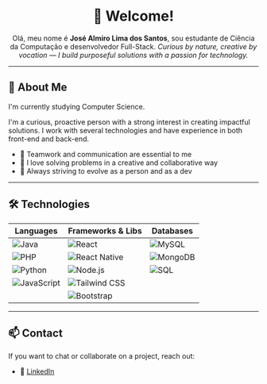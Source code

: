 <h1 align="center">🚀 Welcome!</h1>

<p align="center">
  Olá, meu nome é <strong>José Almiro Lima dos Santos</strong>, sou estudante de Ciência da Computação e desenvolvedor Full-Stack.
  <em>Curious by nature, creative by vocation — I build purposeful solutions with a passion for technology.</em>
</p>

---

## 🧠 About Me

I'm currently studying Computer Science.  

I'm a curious, proactive person with a strong interest in creating impactful solutions. I work with several technologies and have experience in both front-end and back-end.

- 🤝 Teamwork and communication are essential to me  
- 🧩 I love solving problems in a creative and collaborative way  
- 🔄 Always striving to evolve as a person and as a dev  

---

## 🛠️ Technologies

<div align="center">

| Languages | Frameworks & Libs | Databases |
|-----------|-------------------|-----------|
| ![Java](https://img.shields.io/badge/Java-ED8B00?style=for-the-badge&logo=java&logoColor=white) | ![React](https://img.shields.io/badge/React-20232A?style=for-the-badge&logo=react&logoColor=61DAFB) | ![MySQL](https://img.shields.io/badge/MySQL-00758F?style=for-the-badge&logo=mysql&logoColor=white) |
| ![PHP](https://img.shields.io/badge/PHP-777BB4?style=for-the-badge&logo=php&logoColor=white) | ![React Native](https://img.shields.io/badge/React_Native-20232A?style=for-the-badge&logo=react&logoColor=61DAFB) | ![MongoDB](https://img.shields.io/badge/MongoDB-47A248?style=for-the-badge&logo=mongodb&logoColor=white) |
| ![Python](https://img.shields.io/badge/Python-3776AB?style=for-the-badge&logo=python&logoColor=white) | ![Node.js](https://img.shields.io/badge/Node.js-339933?style=for-the-badge&logo=nodedotjs&logoColor=white) | ![SQL](https://img.shields.io/badge/SQL-025E8C?style=for-the-badge&logo=sqlite&logoColor=white) |
| ![JavaScript](https://img.shields.io/badge/JavaScript-F7DF1E?style=for-the-badge&logo=javascript&logoColor=black) | ![Tailwind CSS](https://img.shields.io/badge/Tailwind_CSS-38B2AC?style=for-the-badge&logo=tailwind-css&logoColor=white) |  |
|  | ![Bootstrap](https://img.shields.io/badge/Bootstrap-563D7C?style=for-the-badge&logo=bootstrap&logoColor=white) |  |

</div>

---

## 📫 Contact

If you want to chat or collaborate on a project, reach out:


- 💼 [LinkedIn](https://linkedin.com/in/almajoe)
